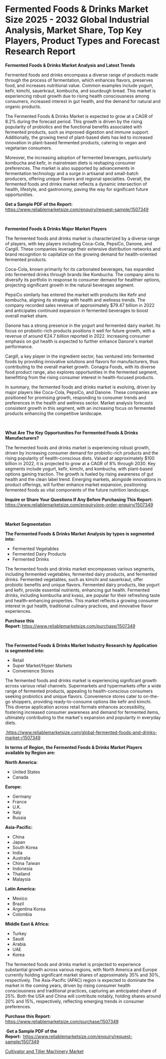 <p><h1>Fermented Foods & Drinks Market Size 2025 - 2032 Global Industrial Analysis, Market Share, Top Key Players, Product Types and Forecast Research Report</h1></p><p><strong>Fermented Foods & Drinks Market Analysis and Latest Trends</strong></p>
<p><p>Fermented foods and drinks encompass a diverse range of products made through the process of fermentation, which enhances flavors, preserves food, and increases nutritional value. Common examples include yogurt, kefir, kimchi, sauerkraut, kombucha, and sourdough bread. This market is experiencing robust growth due to rising health consciousness among consumers, increased interest in gut health, and the demand for natural and organic products.</p><p>The Fermented Foods & Drinks Market is expected to grow at a CAGR of 8.2% during the forecast period. This growth is driven by the rising popularity of probiotics and the functional benefits associated with fermented products, such as improved digestion and immune support. Additionally, the growing trend of plant-based diets has led to increased innovation in plant-based fermented products, catering to vegan and vegetarian consumers.</p><p>Moreover, the increasing adoption of fermented beverages, particularly kombucha and kefir, in mainstream diets is reshaping consumer preferences. The market is also supported by advancements in fermentation technology and a surge in artisanal and small-batch producers, offering unique flavors and regional specialties. Overall, the fermented foods and drinks market reflects a dynamic intersection of health, lifestyle, and gastronomy, paving the way for significant future opportunities.</p></p>
<p><strong>Get a Sample PDF of the Report:&nbsp;</strong> <a href="https://www.reliablemarketsize.com/enquiry/request-sample/1507349?utm_campaign=2626&utm_medium=2&utm_source=Github&utm_content=ia&utm_term=23032025&utm_id=fermented-foods-drinks">https://www.reliablemarketsize.com/enquiry/request-sample/1507349</a></p>
<p>&nbsp;</p>
<p><strong>Fermented Foods & Drinks Major Market Players</strong></p>
<p><p>The fermented foods and drinks market is characterized by a diverse range of players, with key players including Coca-Cola, PepsiCo, Danone, and Cargill. These companies leverage their extensive distribution networks and brand recognition to capitalize on the growing demand for health-oriented fermented products.</p><p>Coca-Cola, known primarily for its carbonated beverages, has expanded into fermented drinks through brands like Kombucha. The company aims to diversify its portfolio in response to consumer demand for healthier options, projecting significant growth in the natural beverages segment.</p><p>PepsiCo similarly has entered the market with products like Kefir and kombucha, aligning its strategy with health and wellness trends. The company recorded sales revenue of approximately $79.47 billion in 2022 and anticipates continued expansion in fermented beverages to boost overall market share.</p><p>Danone has a strong presence in the yogurt and fermented dairy market. Its focus on probiotic-rich products positions it well for future growth, with a revenue of around €24.7 billion reported in 2022. Increasing consumer emphasis on gut health is expected to further enhance Danone's market performance.</p><p>Cargill, a key player in the ingredient sector, has ventured into fermented foods by providing innovative solutions and flavors for manufacturers, thus contributing to the overall market growth. Conagra Foods, with its diverse food product range, also explores opportunities in the fermented segment, benefitting from the rising consumer interest in health-focused products.</p><p>In summary, the fermented foods and drinks market is evolving, driven by major players like Coca-Cola, PepsiCo, and Danone. These companies are positioned for promising growth, responding to consumer trends and preferences in the health and wellness sector. Market analysis forecasts consistent growth in this segment, with an increasing focus on fermented products enhancing the competitive landscape.</p></p>
<p>&nbsp;</p>
<p><strong>What Are The Key Opportunities For Fermented Foods & Drinks Manufacturers?</strong></p>
<p><p>The fermented foods and drinks market is experiencing robust growth, driven by increasing consumer demand for probiotic-rich products and the rising popularity of health-conscious diets. Valued at approximately $100 billion in 2022, it is projected to grow at a CAGR of 8% through 2030. Key segments include yogurt, kefir, kimchi, and kombucha, with plant-based options gaining traction. The growth is fueled by rising awareness of gut health and the clean label trend. Emerging markets, alongside innovations in product offerings, will further enhance market expansion, positioning fermented foods as vital components of the future nutrition landscape.</p></p>
<p><strong>Inquire or Share Your Questions If Any Before Purchasing This Report:</strong> <a href="https://www.reliablemarketsize.com/enquiry/pre-order-enquiry/1507349?utm_campaign=2626&utm_medium=2&utm_source=Github&utm_content=ia&utm_term=23032025&utm_id=fermented-foods-drinks">https://www.reliablemarketsize.com/enquiry/pre-order-enquiry/1507349</a></p>
<p>&nbsp;</p>
<p><strong>Market Segmentation</strong></p>
<p><strong>The Fermented Foods & Drinks Market Analysis by types is segmented into:</strong></p>
<p><ul><li>Fermented Vegetables</li><li>Fermented Dairy Products</li><li>Fermented Drinks</li></ul></p>
<p><p>The fermented foods and drinks market encompasses various segments, including fermented vegetables, fermented dairy products, and fermented drinks. Fermented vegetables, such as kimchi and sauerkraut, offer probiotic benefits and unique flavors. Fermented dairy products, like yogurt and kefir, provide essential nutrients, enhancing gut health. Fermented drinks, including kombucha and kvass, are popular for their refreshing taste and health-enhancing properties. This market reflects a growing consumer interest in gut health, traditional culinary practices, and innovative flavor experiences.</p></p>
<p><strong>Purchase this Report:&nbsp;</strong><a href="https://www.reliablemarketsize.com/purchase/1507349?utm_campaign=2626&utm_medium=2&utm_source=Github&utm_content=ia&utm_term=23032025&utm_id=fermented-foods-drinks">https://www.reliablemarketsize.com/purchase/1507349</a></p>
<p>&nbsp;</p>
<p><strong>The Fermented Foods & Drinks Market Industry Research by Application is segmented into:</strong></p>
<p><ul><li>Retail</li><li>Super Market/Hyper Markets</li><li>Convenience Stores</li></ul></p>
<p><p>The fermented foods and drinks market is experiencing significant growth across various retail channels. Supermarkets and hypermarkets offer a wide range of fermented products, appealing to health-conscious consumers seeking probiotics and unique flavors. Convenience stores cater to on-the-go shoppers, providing ready-to-consume options like kefir and kimchi. This diverse application across retail formats enhances accessibility, fostering increased consumer awareness and demand for fermented items, ultimately contributing to the market's expansion and popularity in everyday diets.</p></p>
<p><a href="https://www.reliablemarketsize.com/global-fermented-foods-and-drinks-market-r1507349?utm_campaign=2626&utm_medium=2&utm_source=Github&utm_content=ia&utm_term=23032025&utm_id=fermented-foods-drinks">&nbsp;https://www.reliablemarketsize.com/global-fermented-foods-and-drinks-market-r1507349</a></p>
<p><strong>In terms of Region, the Fermented Foods & Drinks Market Players available by Region are:</strong></p>
<p>
    <p> <strong> North America: </strong>
        <ul>
            <li>United States</li>
            <li>Canada</li>
        </ul>
        </p> 
    <p> <strong> Europe: </strong>
        <ul>
            <li>Germany</li>
            <li>France</li>
            <li>U.K.</li>
            <li>Italy</li>
            <li>Russia</li>
        </ul>
        </p> 
    <p> <strong> Asia-Pacific: </strong>
        <ul>
            <li>China</li>
            <li>Japan</li>
            <li>South Korea</li>
            <li>India</li>
            <li>Australia</li>
            <li>China Taiwan</li>
            <li>Indonesia</li>
            <li>Thailand</li>
            <li>Malaysia</li>
        </ul>
        </p> 
    <p> <strong> Latin America: </strong>
        <ul>
            <li>Mexico</li>
            <li>Brazil</li>
            <li>Argentina Korea</li>
            <li>Colombia</li>
        </ul>
        </p> 
    <p> <strong> Middle East & Africa: </strong>
        <ul>
            <li>Turkey</li>
            <li>Saudi</li>
            <li>Arabia</li>
            <li>UAE</li>
            <li>Korea</li>
        </ul>
    </p>
    </p>
<p><p>The fermented foods and drinks market is projected to experience substantial growth across various regions, with North America and Europe currently holding significant market shares of approximately 35% and 30%, respectively. The Asia-Pacific (APAC) region is expected to dominate the market in the coming years, driven by rising consumer health consciousness and traditional practices, capturing an anticipated share of 25%. Both the USA and China will contribute notably, holding shares around 20% and 15%, respectively, reflecting emerging trends in consumer preferences.</p></p>
<p><strong>Purchase this Report: </strong><a href="https://www.reliablemarketsize.com/purchase/1507349?utm_campaign=2626&utm_medium=2&utm_source=Github&utm_content=ia&utm_term=23032025&utm_id=fermented-foods-drinks">https://www.reliablemarketsize.com/purchase/1507349</a></p>
<p>&nbsp;<strong>Get a Sample PDF of the Report:&nbsp;&nbsp;</strong><a href="https://www.reliablemarketsize.com/enquiry/request-sample/1507349?utm_campaign=2626&utm_medium=2&utm_source=Github&utm_content=ia&utm_term=23032025&utm_id=fermented-foods-drinks">https://www.reliablemarketsize.com/enquiry/request-sample/1507349</a></p>
<p><strong></strong></p>
<p><p><a href="https://github.com/ravenecashe/Market-Research-Report-List-1/blob/main/cultivator-and-tiller-machinery-market.md?utm_campaign=2626&utm_medium=2&utm_source=Github&utm_content=ia&utm_term=23032025&utm_id=fermented-foods-drinks">Cultivator and Tiller Machinery Market</a></p></p>